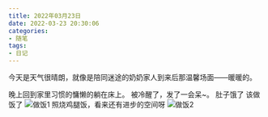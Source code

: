 ```yaml
---
title: 2022年03月23日
date: 2022-03-23 20:30:06
categories:
- 随笔
tags:
- 日记
---
```


今天是天气很晴朗，就像是陪同迷途的奶奶家人到来后那温馨场面——暖暖的。

晚上回到家里习惯的慵懒的躺在床上。
被冷醒了，发了一会呆~。 肚子饿了
该做饭了
![做饭1](https://gitee.com/feizudefanfan/feizhufanfan_image/raw/master/blog/P20323-213102.jpg)
照烧鸡腿饭，看来还有进步的空间呀
![做饭2](https://gitee.com/feizudefanfan/feizhufanfan_image/raw/master/blog/P20323-213102.jpg)
